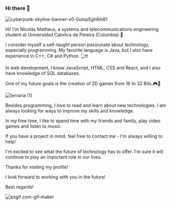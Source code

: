 
### Hi there 👋
![cyberpunk-skyline-banner-v0-0utop5gh6ih81](https://github.com/NikolaiIST/NikolaiIST/assets/150312544/581175bd-94f7-4cd7-abac-6f41a6cee390)

Hi! I'm Nicolás Matheus, a systems and telecommunications engineering student at Universidad Catolica de Pereira (Colombia) 🌱.

I consider myself a self-taught person passionate about technology, especially programming. My favorite language is Java, but I also have experience in C++, C# and Python. 👆🤓

In web development, I know JavaScript, HTML, CSS and React, and I also have knowledge of SQL databases.

One of my future goals is the creation of 2D games from 16 to 32 Bits.🎮👾

![terraria (1)](https://github.com/NikolaiIST/NikolaiIST/assets/150312544/af353558-3bda-467d-8bee-489375870478)

Besides programming, I love to read and learn about new technologies. I am always looking for ways to improve my skills and knowledge.

In my free time, I like to spend time with my friends and family, play video games and listen to music.

If you have a project in mind, feel free to contact me - I'm always willing to help!

I'm excited to see what the future of technology has to offer. I'm sure it will continue to play an important role in our lives.

Thanks for visiting my profile!

I look forward to working with you in the future!

Best regards!

![ezgif com-gif-maker](https://github.com/NikolaiIST/NikolaiIST/assets/150312544/f2e804be-dfa3-49f6-a372-4261f01a6be0)

